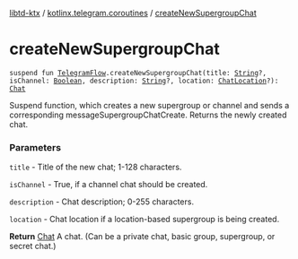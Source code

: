 [libtd-ktx](../index.md) / [kotlinx.telegram.coroutines](index.md) / [createNewSupergroupChat](./create-new-supergroup-chat.md)

# createNewSupergroupChat

`suspend fun `[`TelegramFlow`](../kotlinx.telegram.core/-telegram-flow/index.md)`.createNewSupergroupChat(title: `[`String`](https://kotlinlang.org/api/latest/jvm/stdlib/kotlin/-string/index.html)`?, isChannel: `[`Boolean`](https://kotlinlang.org/api/latest/jvm/stdlib/kotlin/-boolean/index.html)`, description: `[`String`](https://kotlinlang.org/api/latest/jvm/stdlib/kotlin/-string/index.html)`?, location: `[`ChatLocation`](https://tdlibx.github.io/td/docs/org/drinkless/td/libcore/telegram/TdApi.ChatLocation.html)`?): `[`Chat`](https://tdlibx.github.io/td/docs/org/drinkless/td/libcore/telegram/TdApi.Chat.html)

Suspend function, which creates a new supergroup or channel and sends a corresponding
messageSupergroupChatCreate. Returns the newly created chat.

### Parameters

`title` - Title of the new chat; 1-128 characters.

`isChannel` - True, if a channel chat should be created.

`description` - Chat description; 0-255 characters.

`location` - Chat location if a location-based supergroup is being created.

**Return**
[Chat](https://tdlibx.github.io/td/docs/org/drinkless/td/libcore/telegram/TdApi.Chat.html) A chat. (Can be a private chat, basic group, supergroup, or secret chat.)

